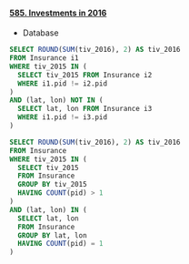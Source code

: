 #### [585. Investments in 2016](https://leetcode.com/problems/investments-in-2016/)

* Database

```sql
SELECT ROUND(SUM(tiv_2016), 2) AS tiv_2016
FROM Insurance i1
WHERE tiv_2015 IN (
  SELECT tiv_2015 FROM Insurance i2
  WHERE i1.pid != i2.pid
)
AND (lat, lon) NOT IN (
  SELECT lat, lon FROM Insurance i3
  WHERE i1.pid != i3.pid
)
```
```sql
SELECT ROUND(SUM(tiv_2016), 2) AS tiv_2016
FROM Insurance
WHERE tiv_2015 IN (
  SELECT tiv_2015
  FROM Insurance
  GROUP BY tiv_2015
  HAVING COUNT(pid) > 1
)
AND (lat, lon) IN (
  SELECT lat, lon
  FROM Insurance
  GROUP BY lat, lon
  HAVING COUNT(pid) = 1
)
```
<br/>